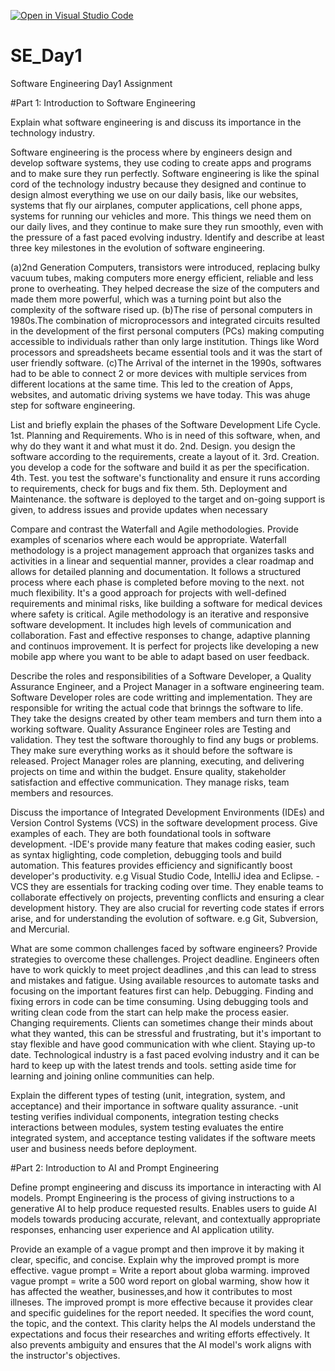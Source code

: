 [![Open in Visual Studio Code](https://classroom.github.com/assets/open-in-vscode-2e0aaae1b6195c2367325f4f02e2d04e9abb55f0b24a779b69b11b9e10269abc.svg)](https://classroom.github.com/online_ide?assignment_repo_id=18618882&assignment_repo_type=AssignmentRepo)
# SE_Day1
Software Engineering Day1 Assignment

#Part 1: Introduction to Software Engineering

Explain what software engineering is and discuss its importance in the technology industry.


Software engineering is the process where by engineers design and develop software systems, they use coding to create apps and programs and to make sure they run perfectly.
Software engineering is like the spinal cord of the technology industry because they designed and continue to design almost everything we use on our daily basis, like our websites, systems that fly our airplanes, computer applications, cell phone apps, systems for running our vehicles and more. This things we need them on our daily lives, and they continue to make sure they run smoothly, even with the pressure of a fast paced evolving industry. 
Identify and describe at least three key milestones in the evolution of software engineering.

(a)2nd Generation Computers, transistors were introduced, replacing bulky vacuum tubes, making computers more energy efficient, reliable and less prone to overheating. They helped decrease the size of the computers and made them more powerful, which was a turning point but also the complexity of the software rised up.
(b)The rise of personal computers in 1980s.The combination of microprocessors and integrated circuits resulted in the development of the first personal computers (PCs) making computing accessible to individuals rather than only large institution. Things like Word processors and spreadsheets became essential tools and it was the start of user friendly software.
(c)The Arrival of the internet in the 1990s, softwares had to be able to connect 2 or more devices with multiple services from different locations at the same time. This led to the creation of Apps, websites, and automatic driving systems we have today. This was ahuge step for software engineering.

List and briefly explain the phases of the Software Development Life Cycle.
1st. Planning and Requirements. Who is in need of this software, when, and why do they want it and what must it do.
2nd. Design. you design the software according to the requirements, create a layout of it.
3rd. Creation. you develop a code for the software and build it as per the specification.
4th. Test. you test the software's functionality and ensure it runs according to requirements, check for bugs and fix them.
5th. Deployment and Maintenance. the software is deployed to the target and on-going support is given, to address issues and provide updates when necessary


Compare and contrast the Waterfall and Agile methodologies. Provide examples of scenarios where each would be appropriate.
Waterfall methodology is a project management approach that organizes tasks and activities in a linear and sequential manner, provides a 
clear roadmap and allows for detailed planning and documentation. It follows a structured process where each phase is completed before moving to the next. not much flexibility. It's a good approach for projects with well-defined requirements and minimal risks, like building a software for medical devices where safety is critical.
Agile methodology is an iterative and responsive software development. It includes high levels of communication and collaboration. Fast and effective responses to change, adaptive planning and continuos improvement. It is perfect for projects like developing a new mobile app where you want to be able to adapt based on user feedback.


Describe the roles and responsibilities of a Software Developer, a Quality Assurance Engineer, and a Project Manager in a software engineering team.
Software Developer roles are code writting and implementation. They are responsible for writing the actual code that brinngs the software to life. They take the designs created by other team members and turn them into a working software.
Quality Assurance Engineer roles are Testing and validation. They test the software thoroughly to find any bugs or problems. They make sure everything works as it should before the software is released.
Project Manager roles are planning, executing, and delivering projects on time and within the budget. Ensure quality, stakeholder satisfaction and effective communication. They manage risks, team members and resources.


Discuss the importance of Integrated Development Environments (IDEs) and Version Control Systems (VCS) in the software development process. Give examples of each.
They are both foundational tools in software development.
-IDE's provide many feature that makes coding easier, such as syntax higlighting, code completion, debugging tools and build automation. This features provides efficiency and significantly boost developer's productivity.
e.g Visual Studio Code, IntelliJ idea and Eclipse.
-VCS they are essentials for tracking coding over time. They enable teams to collaborate effectively on projects, preventing conflicts and ensuring a clear development history. They are also crucial for reverting code states if errors arise, and for understanding the evolution of software.
e.g Git, Subversion, and Mercurial.


What are some common challenges faced by software engineers? Provide strategies to overcome these challenges.
Project deadline. Engineers often have to work quickly to meet project deadlines ,and this can lead to stress and mistakes and fatigue. Using available resources to automate tasks and focusing on the important features first can help.
Debugging. Finding and fixing errors in code can be time consuming. Using debugging tools and writing clean code from the start can help make the process easier.
Changing requirements. Clients can sometimes change their minds about what they wanted, this can be stressful and frustrating, but it's important to stay flexible and have good communication with whe client.
Staying up-to date. Technological industry is a fast paced evolving industry and it can be hard to keep up with the latest trends and tools. setting aside time for learning and joining online communities can help.


Explain the different types of testing (unit, integration, system, and acceptance) and their importance in software quality assurance.
-unit testing verifies individual components, integration testing checks interactions between modules, system testing evaluates the entire integrated system, and acceptance testing validates if the software meets user and business needs before deployment. 


#Part 2: Introduction to AI and Prompt Engineering


Define prompt engineering and discuss its importance in interacting with AI models.
Prompt Engineering is the process of giving instructions to a generative AI to help produce requested results. Enables users to guide AI models towards producing accurate, relevant, and contextually appropriate responses, enhancing user experience and AI application utility. 


Provide an example of a vague prompt and then improve it by making it clear, specific, and concise. Explain why the improved prompt is more effective.
vague prompt = Write a report about globa warming.
improved vague prompt = write a 500 word report on global warming, show how it has affected the weather, businesses,and how it contributes to most illneses.
The improved prompt is more effective because it provides clear and specific guidelines for the report needed. It specifies the word count, the topic, and the context. This clarity helps the AI models understand the expectations and focus their researches and writing efforts effectively. It also prevents ambiguity and ensures that the AI model's work aligns with the instructor's objectives.

